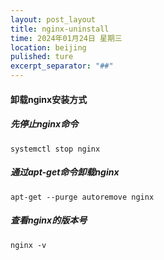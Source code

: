 ```yaml
---
layout: post_layout
title: nginx-uninstall
time: 2024年01月24日 星期三
location: beijing
pulished: ture
excerpt_separator: "##"
---
```

#### 卸载nginx安装方式
##### 先停止nginx命令
```
systemctl stop nginx
```
##### 通过apt-get命令卸载nginx
```
apt-get --purge autoremove nginx
```
##### 查看nginx的版本号
```
nginx -v
```

